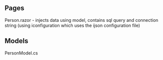 Pages
------
Person.razor - injects data using model, contains sql query and connection string (using iconfiguration which uses the ijson configuration file)

Models
-------
PersonModel.cs

